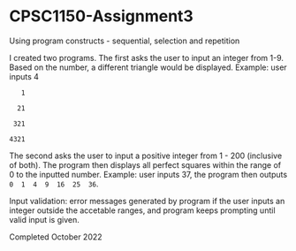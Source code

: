 # CPSC1150-Assignment3
Using program constructs - sequential, selection and repetition


I created two programs. The first asks the user to input an integer from 1-9. Based on the number, a different triangle would be displayed.
Example: user inputs 4


`   1`

`  21`

` 321`

`4321`

The second asks the user to input a positive integer from 1 - 200 (inclusive of both). The program then displays all perfect squares within the range of 0 to the inputted number.
Example: user inputs 37, the program then outputs `0  1  4  9  16  25  36`. 

Input validation: error messages generated by program if the user inputs an integer outside the accetable ranges, and program keeps prompting until valid input is given.

Completed October 2022

